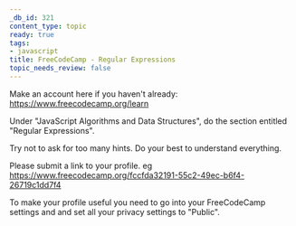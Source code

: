 ```yaml
---
_db_id: 321
content_type: topic
ready: true
tags:
- javascript
title: FreeCodeCamp - Regular Expressions
topic_needs_review: false
---
```


Make an account here if you haven't already: https://www.freecodecamp.org/learn

Under "JavaScript Algorithms and Data Structures", do the section entitled "Regular Expressions".

Try not to ask for too many hints. Do your best to understand everything.

Please submit a link to your profile. eg https://www.freecodecamp.org/fccfda32191-55c2-49ec-b6f4-26719c1dd7f4

To make your profile useful you need to go into your FreeCodeCamp settings and and set all your privacy settings to "Public".